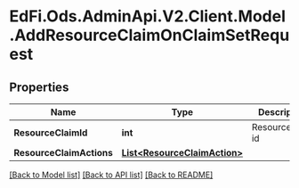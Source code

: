 # EdFi.Ods.AdminApi.V2.Client.Model.AddResourceClaimOnClaimSetRequest

## Properties

Name | Type | Description | Notes
------------ | ------------- | ------------- | -------------
**ResourceClaimId** | **int** | ResourceClaim id | [optional] 
**ResourceClaimActions** | [**List&lt;ResourceClaimAction&gt;**](ResourceClaimAction.md) |  | [optional] 

[[Back to Model list]](../README.md#documentation-for-models) [[Back to API list]](../README.md#documentation-for-api-endpoints) [[Back to README]](../README.md)

